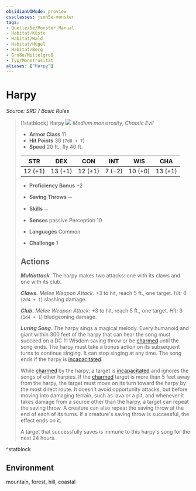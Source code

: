 ```yaml
---
obsidianUIMode: preview
cssclasses: json5e-monster
tags:
- Quelle/5e/Monster_Manual
- Habitat/Küste
- Habitat/Wald
- Habitat/Hügel
- Habitat/Berg
- Größe/Mittelgroß
- Typ/Monstrosität
aliases: ["Harpy"]
---
```

# Harpy
*Source: SRD / Basic Rules*  

> [!statblock] Harpy
> ![](compendium/bestiary/monstrosity/token/harpy.png#token)
> *Medium monstrosity, Chaotic Evil*
> 
> - **Armor Class** 11 
> - **Hit Points** 38 (`7d8 + 7`)
> - **Speed** 20 ft., fly 40 ft.
> 
> |STR|DEX|CON|INT|WIS|CHA|
> |:---:|:---:|:---:|:---:|:---:|:---:|
> |12 (+1)|13 (+1)|12 (+1)| 7 (-2)|10 (+0)|13 (+1)|
> 
> - **Proficiency Bonus** +2
> - **Saving Throws** ⏤
> - **Skills** ⏤
> - **Senses** passive Perception 10
> 
> - **Languages** Common
> - **Challenge** 1
> 
> ## Actions
> 
> ***Multiattack.*** The harpy makes two attacks: one with its claws and one with its club.
> 
> ***Claws.*** *Melee Weapon Attack:* +3 to hit, reach 5 ft., one target. *Hit:* 6 (`2d4 + 1`) slashing damage.
> 
> ***Club.*** *Melee Weapon Attack:* +3 to hit, reach 5 ft., one target. *Hit:* 3 (`1d4 + 1`) bludgeoning damage.
> 
> ***Luring Song.*** The harpy sings a magical melody. Every humanoid and giant within 300 feet of the harpy that can hear the song must succeed on a DC 11 Wisdom saving throw or be [charmed](rules/conditions.md#charmed) until the song ends. The harpy must take a bonus action on its subsequent turns to continue singing. It can stop singing at any time. The song ends if the harpy is [incapacitated](rules/conditions.md#incapacitated).
> 
> While [charmed](rules/conditions.md#charmed) by the harpy, a target is [incapacitated](rules/conditions.md#incapacitated) and ignores the songs of other harpies. If the [charmed](rules/conditions.md#charmed) target is more than 5 feet away from the harpy, the target must move on its turn toward the harpy by the most direct route. It doesn't avoid opportunity attacks, but before moving into damaging terrain, such as lava or a pit, and whenever it takes damage from a source other than the harpy, a target can repeat the saving throw. A creature can also repeat the saving throw at the end of each of its turns. If a creature's saving throw is successful, the effect ends on it.
> 
> A target that successfully saves is immune to this harpy's song for the next 24 hours.
^statblock

## Environment

mountain, forest, hill, coastal